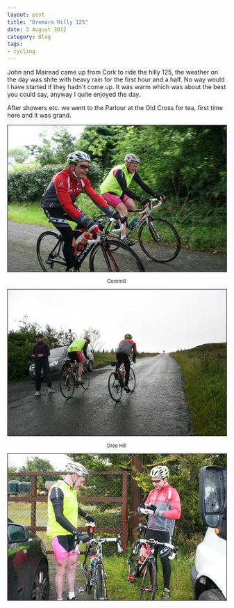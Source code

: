 ```yaml
---
layout: post
title: "Dromara Hilly 125"
date: 5 August 2012
category: Blog
tags: 
- cycling
---
```


<p>John and Mairead came up from Cork to ride the hilly 125, the weather on the day was shite with heavy rain for the first hour and a half. No way would I have started if they hadn't come up. It was warm which was about the best you could say, anyway I quite enjoyed the day. </p>

<p>After showers etc. we went to the Parlour at the Old Cross for tea, first time here and it was grand.</p>

<div style="width:image width px; font-size:80%; text-align:center;" align="center"><img src="/images/2012/hilly-125/IMG_2526.JPG " width="600px" border="1"/><p>Cornmill</p></div>
<div style="width:image width px; font-size:80%; text-align:center;" align="center"><img src="/images/2012/hilly-125/IMG_2607.JPG " width="600px" border="1"/><p>Dree Hill</p></div>
<div style="width:image width px; font-size:80%; text-align:center;" align="center"><img src="/images/2012/hilly-125/IMG_2498.JPG " width="600px" border="1"/></div>


